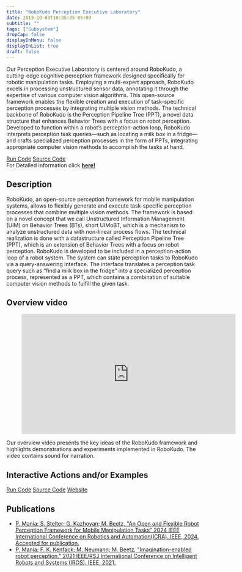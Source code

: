 ```yaml
---
title: "RoboKudo Perception Executive Laboratory"
date: 2013-10-03T10:35:35-05:00
subtitle: ""
tags: ["Subsystem"]
dropCap: false
displayInMenu: false
displayInList: true
draft: false
---
```


Our Perception Executive Laboratory is centered around RoboKudo, a cutting-edge
cognitive perception framework designed specifically for robotic manipulation tasks.
Employing a multi-expert approach, RoboKudo excels in processing unstructured
sensor data, annotating it through the expertise of various computer vision
algorithms. This open-source framework enables the flexible creation and execution
of task-specific perception processes by integrating multiple vision methods. The
technical backbone of RoboKudo is the Perception Pipeline Tree (PPT), a novel data
structure that enhances Behavior Trees with a focus on robot perception. Developed
to function within a robot’s perception-action loop, RoboKudo interprets perception
task queries—such as locating a milk box in a fridge—and crafts specialized
perception processes in the form of PPTs, integrating appropriate computer vision
methods to accomplish the tasks at hand.
<div class="hidde-after-preview">
<a class="btn btn-primary" target="_blank" href="https://binder.intel4coro.de/v2/git/https%3A%2F%2Fgitlab.informatik.uni-bremen.de%2Fyanxiang%2Frobokudo.git/binderhub">Run Code</a>
<a class="btn btn-success" target="_blank" href="https://gitlab.informatik.uni-bremen.de/robokudo/robokudo">Source Code</a>
</div>

<div class="hidde-after-preview">
  For Detailed information click
  <a class="btn btn-success" target="_blank" href="robokudo-perception-executive-laboratory"><b>here!</b></a>
</div>

<!--more-->


Description
---
RoboKudo, an open-source perception framework for mobile manipulation systems, allows to flexibly generate and execute task-specific perception processes that combine multiple vision methods. The framework is based on a novel concept that we call Unstructured Information Management (UIM) on Behavior Trees (BTs), short UIMoBT, which is a mechanism to analyze unstructured data with non-linear process flows. The technical realization is done with a datastructure called Perception Pipeline Tree (PPT), which is an extension of Behavior Trees with a focus on robot perception.
RoboKudo is developed to be included in a perception-action loop of a robot system. The system can state perception tasks to RoboKudo via a query-answering interface. The interface translates a perception task query such as “find a milk box in the fridge” into a specialized perception process, represented as a PPT, which contains a combination of suitable computer vision methods to fulfill the given task.

Overview video
---

<figure class="video_container">
  <iframe width="560" height="315" src="https://www.youtube-nocookie.com/embed/8jvDl-P2ba0?si=AGOn8iCWjDShdMeJ" title="YouTube video player" frameborder="0" allow="accelerometer; autoplay; clipboard-write; encrypted-media; gyroscope; picture-in-picture; web-share" allowfullscreen="true"></iframe>
</figure>

Our overview video presents the key ideas of the RoboKudo framework and highlights demonstrations and experiments implemented in RoboKudo. The video contains sound for narration.

Interactive Actions and/or Examples
---

<div>
<a class="btn btn-primary" target="_blank" href="https://binder.intel4coro.de/v2/git/https%3A%2F%2Fgitlab.informatik.uni-bremen.de%2Fyanxiang%2Frobokudo.git/binderhub">Run Code</a>
<a class="btn btn-success" target="_blank" href="https://gitlab.informatik.uni-bremen.de/robokudo/robokudo">Source Code</a>
<a class="btn btn-success" target="_blank" href="https://robokudo.ai.uni-bremen.de/">Website</a>
</div>

Publications
---

- [P. Mania; S. Stelter; G. Kazhoyan; M. Beetz, "An Open and Flexible Robot Perception Framework for Mobile Manipulation Tasks" 2024 IEEE International Conference on Robotics and Automation(ICRA). IEEE, 2024. Accepted for publication.](https://robokudo.ai.uni-bremen.de/)
- [P. Mania; F. K. Kenfack; M. Neumann; M. Beetz, "Imagination-enabled robot perception." 2021 IEEE/RSJ International Conference on Intelligent Robots and Systems (IROS). IEEE, 2021.](https://ieeexplore.ieee.org/abstract/document/9636359)
